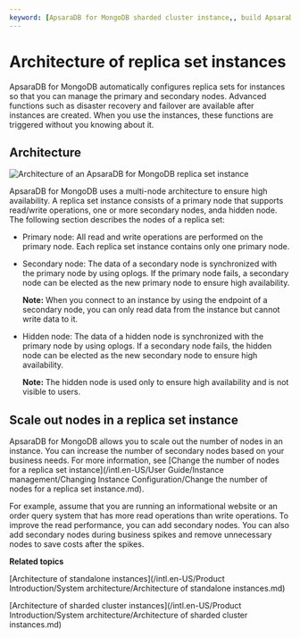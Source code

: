 ```yaml
---
keyword: [ApsaraDB for MongoDB sharded cluster instance,, build ApsaraDB for MongoDB replica set instance,, ApsaraDB for MongoDB replica set instance]
---
```


# Architecture of replica set instances

ApsaraDB for MongoDB automatically configures replica sets for instances so that you can manage the primary and secondary nodes. Advanced functions such as disaster recovery and failover are available after instances are created. When you use the instances, these functions are triggered without you knowing about it.

## Architecture

![Architecture of an ApsaraDB for MongoDB replica set instance](https://static-aliyun-doc.oss-cn-hangzhou.aliyuncs.com/assets/img/en-US/3801129951/p39716.png)

ApsaraDB for MongoDB uses a multi-node architecture to ensure high availability. A replica set instance consists of a primary node that supports read/write operations, one or more secondary nodes, anda hidden node. The following section describes the nodes of a replica set:

-   Primary node: All read and write operations are performed on the primary node. Each replica set instance contains only one primary node.
-   Secondary node: The data of a secondary node is synchronized with the primary node by using oplogs. If the primary node fails, a secondary node can be elected as the new primary node to ensure high availability.

    **Note:** When you connect to an instance by using the endpoint of a secondary node, you can only read data from the instance but cannot write data to it.

-   Hidden node: The data of a hidden node is synchronized with the primary node by using oplogs. If a secondary node fails, the hidden node can be elected as the new secondary node to ensure high availability.

    **Note:** The hidden node is used only to ensure high availability and is not visible to users.


## Scale out nodes in a replica set instance

ApsaraDB for MongoDB allows you to scale out the number of nodes in an instance. You can increase the number of secondary nodes based on your business needs. For more information, see [Change the number of nodes for a replica set instance](/intl.en-US/User Guide/Instance management/Changing Instance Configuration/Change the number of nodes for a replica set instance.md).

For example, assume that you are running an informational website or an order query system that has more read operations than write operations. To improve the read performance, you can add secondary nodes. You can also add secondary nodes during business spikes and remove unnecessary nodes to save costs after the spikes.

**Related topics**  


[Architecture of standalone instances](/intl.en-US/Product Introduction/System architecture/Architecture of standalone instances.md)

[Architecture of sharded cluster instances](/intl.en-US/Product Introduction/System architecture/Architecture of sharded cluster instances.md)

